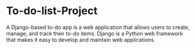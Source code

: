 # To-do-list-Project
A Django-based to-do app is a web application that allows users to create, manage, and track their to-do items. Django is a Python web framework that makes it easy to develop and maintain web applications.
